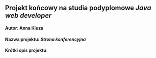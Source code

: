 ## Projekt końcowy na studia podyplomowe *Java web developer*
#### Autor: Anna Kluza

#### Nazwa projektu: *Strona konferencyjna*
#### Krótki opis projektu:

